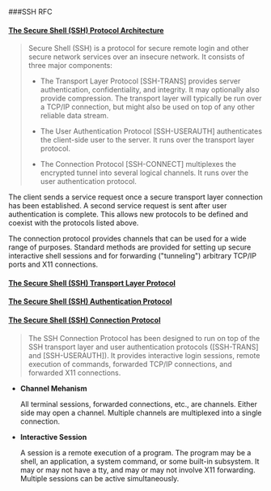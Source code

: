 ###SSH RFC
#### [The Secure Shell (SSH) Protocol Architecture](http://www.rfc-base.org/txt/rfc-4251.txt)
>Secure Shell (SSH) is a protocol for secure remote login and other secure network services over an insecure network.  It consists of three major components:
>   
>    - The Transport Layer Protocol [SSH-TRANS] provides server
>      authentication, confidentiality, and integrity.  It may optionally
>      also provide compression.  The transport layer will typically be
>      run over a TCP/IP connection, but might also be used on top of any
>      other reliable data stream.
>
>    - The User Authentication Protocol [SSH-USERAUTH] authenticates the
>      client-side user to the server.  It runs over the transport layer
>      protocol.
>
>    - The Connection Protocol [SSH-CONNECT] multiplexes the encrypted
>      tunnel into several logical channels.  It runs over the user
>      authentication protocol.

   The client sends a service request once a secure transport layer
   connection has been established.  A second service request is sent
   after user authentication is complete.  This allows new protocols to
   be defined and coexist with the protocols listed above.

   The connection protocol provides channels that can be used for a wide
   range of purposes.  Standard methods are provided for setting up
   secure interactive shell sessions and for forwarding ("tunneling")
   arbitrary TCP/IP ports and X11 connections.
   
   
####  [The Secure Shell (SSH) Transport Layer Protocol](https://www.ietf.org/rfc/rfc4253.txt)
#### [The Secure Shell (SSH) Authentication Protocol](https://tools.ietf.org/html/rfc4252)
#### [The Secure Shell (SSH) Connection Protocol](https://tools.ietf.org/html/rfc4254)
>   The SSH Connection Protocol has been designed to run on top of the
   SSH transport layer and user authentication protocols ([SSH-TRANS]
   and [SSH-USERAUTH]).  It provides interactive login sessions, remote
   execution of commands, forwarded TCP/IP connections, and forwarded
   X11 connections.
   
   
- **Channel Mehanism**

   All terminal sessions, forwarded connections, etc., are channels.
   Either side may open a channel.  Multiple channels are multiplexed
   into a single connection.
- **Interactive Session**

   A session is a remote execution of a program.  The program may be a
   shell, an application, a system command, or some built-in subsystem.
   It may or may not have a tty, and may or may not involve X11
   forwarding.  Multiple sessions can be active simultaneously.


